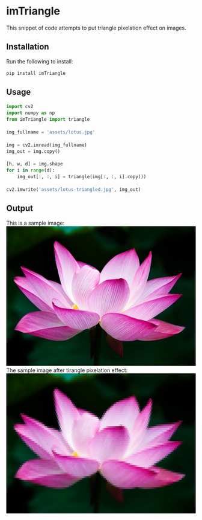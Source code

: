 # imTriangle
This snippet of code attempts to put triangle pixelation effect on images.

## Installation

Run the following to install:

```python
pip install imTriangle
```

## Usage
```python
import cv2
import numpy as np
from imTriangle import triangle

img_fullname = 'assets/lotus.jpg'

img = cv2.imread(img_fullname)
img_out = img.copy()

[h, w, d] = img.shape
for i in range(d):
    img_out[:, :, i] = triangle(img[:, :, i].copy())
    
cv2.imwrite('assets/lotus-triangled.jpg', img_out)
```

## Output
This is a sample image:  
![lotus.jpg](https://raw.githubusercontent.com/Mamdasn/imTriangle/main/assets/lotus.jpg "lotus.jpg")  
The sample image after tirangle pixelation effect:  
![lotus-triangled.jpg](https://raw.githubusercontent.com/Mamdasn/imTriangle/main/assets/lotus-triangled.jpg "lotus-triangled.jpg")  
